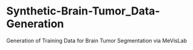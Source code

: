 # Synthetic-Brain-Tumor_Data-Generation
Generation of Training Data for Brain Tumor Segmentation via MeVisLab
